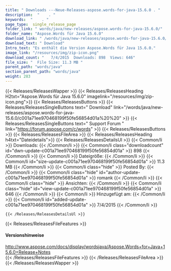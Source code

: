 ```yaml
---
title: " Downloads ---Neue-Releases-aspose.words-for-java-15.6.0 . "
description:  "    . " 
keywords:  "    . " 
page_type:  single_release_page
folder_link: " words/java/new-releases/aspose.words-for-java-15.6.0/"
folder_name: "Aspose.Words für Java 15.6.0"
download_link: " /words/java/new-releases/aspose.words-for-java-15.6.0/c001a71ee970468199f50fe56854d01a"
download_text: " Download"
Intro_text: "Es enthält die Version Aspose.Words für Java 15.6.0."
image_link: "/resources/img/zip-icon.png"
download_count: "   7/4/2015  Downloads: 898  Views: 646"
file_size: "  File Size: 11.3 MB "
parent_path: "words/java"
section_parent_path: "words/java"
weight: 283
---
```


{{< Releases/ReleasesWapper >}}
  {{< Releases/ReleasesHeading H2txt="Aspose.Words für Java 15.6.0" imagelink="/resources/img/zip-icon.png">}}
  {{< Releases/ReleasesButtons >}}
    {{< Releases/ReleasesSingleButtons text=" Download" link="/words/java/new-releases/aspose.words-for-java-15.6.0/c001a71ee970468199f50fe56854d01a%20%20" >}}
    {{< Releases/ReleasesSingleButtons text=" Support Forum " link="https://forum.aspose.com/c/words" >}}
  {{< Releases/ReleasesButtons >}}
  {{< Releases/ReleasesFileArea >}}
    {{< Releases/ReleasesHeading h4txt="Dateidetails">}}
    {{< Releases/ReleasesDetailsUl >}}
            {{< Common/li >}} Downloads: {{< /Common/li >}}
      {{< Common/li class="downloadcount" id="dwn-update-c001a71ee970468199f50fe56854d01a" >}} 898 {{< /Common/li >}}
      {{< Common/li >}} Dateigröße: {{< /Common/li >}}
      {{< Common/li id="size-update-c001a71ee970468199f50fe56854d01a" >}} 11.3 MB {{< /Common/li >}} 
      {{< Common/li  class="hide" >}} Posted By: {{< /Common/li >}} 
      {{< Common/li class="hide" id="author-update-c001a71ee970468199f50fe56854d01a" >}} romank {{< /Common/li >}}
      {{< Common/li class="hide" >}} Ansichten: {{< /Common/li >}}
      {{< Common/li class="hide" id="view-update-c001a71ee970468199f50fe56854d01a" >}} 646 {{< /Common/li >}}
      {{< Common/li >}} Hinzugefügt am: {{< /Common/li >}}
      {{< Common/li id="added-update-c001a71ee970468199f50fe56854d01a" >}} 7/4/2015 {{< /Common/li >}} 

    {{< /Releases/ReleasesDetailsUl >}}

  {{< Releases/ReleasesFileFeatures >}}
      <h4>Versionshinweise</h4><div> <a href="http://www.aspose.com/docs/display/wordsjava/Aspose.Words+for+Java+15.6.0+Release+Notes">http://www.aspose.com/docs/display/wordsjava/Aspose.Words+for+Java+15.6.0+Release+Notes</a></div>
  {{< /Releases/ReleasesFileFeatures >}}
 {{< /Releases/ReleasesFileArea >}}
{{< /Releases/ReleasesWapper >}}



